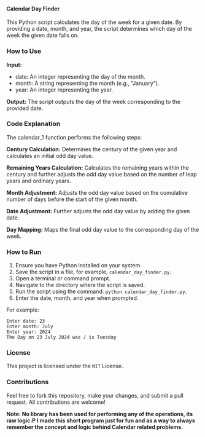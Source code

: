 #### Calendar Day Finder
This Python script calculates the day of the week for a given date. By providing a date, month, and year, the script determines which day of the week the given date falls on.

### How to Use
**Input:**
- date: An integer representing the day of the month.
- month: A string representing the month (e.g., "January").
- year: An integer representing the year.

**Output:**
The script outputs the day of the week corresponding to the provided date.

### Code Explanation
The calendar_1 function performs the following steps:

**Century Calculation:**
Determines the century of the given year and calculates an initial odd day value.

**Remaining Years Calculation:**
Calculates the remaining years within the century and further adjusts the odd day value based on the number of leap years and ordinary years.

**Month Adjustment:**
Adjusts the odd day value based on the cumulative number of days before the start of the given month.

**Date Adjustment:**
Further adjusts the odd day value by adding the given date.

**Day Mapping:**
Maps the final odd day value to the corresponding day of the week.

### How to Run
1. Ensure you have Python installed on your system.
2. Save the script in a file, for example, ``calendar_day_finder.py``.
3. Open a terminal or command prompt.
4. Navigate to the directory where the script is saved.
5. Run the script using the command: ``python calendar_day_finder.py``.
6. Enter the date, month, and year when prompted.

For example:
```
Enter date: 23
Enter month: July
Enter year: 2024
The Day on 23 July 2024 was / is Tuesday
```

### License
This project is licensed under the ``MIT`` License.

### Contributions
Feel free to fork this repository, make your changes, and submit a pull request. All contributions are welcome!

**Note: No library has been used for performing any of the operations, its raw logic:P I made this short program just for fun and as a way to always remember the concept and logic behind Calendar related problems.**
